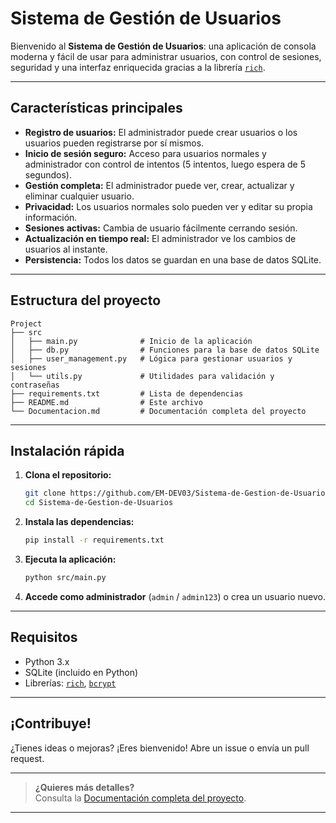 # Sistema de Gestión de Usuarios

Bienvenido al **Sistema de Gestión de Usuarios**: una aplicación de consola moderna y fácil de usar para administrar usuarios, con control de sesiones, seguridad y una interfaz enriquecida gracias a la librería [`rich`](https://github.com/Textualize/rich).

---

## Características principales

- **Registro de usuarios:** El administrador puede crear usuarios o los usuarios pueden registrarse por sí mismos.
- **Inicio de sesión seguro:** Acceso para usuarios normales y administrador con control de intentos (5 intentos, luego espera de 5 segundos).
- **Gestión completa:** El administrador puede ver, crear, actualizar y eliminar cualquier usuario.
- **Privacidad:** Los usuarios normales solo pueden ver y editar su propia información.
- **Sesiones activas:** Cambia de usuario fácilmente cerrando sesión.
- **Actualización en tiempo real:** El administrador ve los cambios de usuarios al instante.
- **Persistencia:** Todos los datos se guardan en una base de datos SQLite.

---

## Estructura del proyecto

```
Project
├── src
│   ├── main.py              # Inicio de la aplicación
│   ├── db.py                # Funciones para la base de datos SQLite
│   ├── user_management.py   # Lógica para gestionar usuarios y sesiones
│   └── utils.py             # Utilidades para validación y contraseñas
├── requirements.txt         # Lista de dependencias
├── README.md                # Este archivo
└── Documentacion.md         # Documentación completa del proyecto
```

---

## Instalación rápida

1. **Clona el repositorio:**
   ```bash
   git clone https://github.com/EM-DEV03/Sistema-de-Gestion-de-Usuarios.git
   cd Sistema-de-Gestion-de-Usuarios
   ```

2. **Instala las dependencias:**
   ```bash
   pip install -r requirements.txt
   ```

3. **Ejecuta la aplicación:**
   ```bash
   python src/main.py
   ```

4. **Accede como administrador** (`admin` / `admin123`) o crea un usuario nuevo.

---

## Requisitos

- Python 3.x
- SQLite (incluido en Python)
- Librerías: [`rich`](https://github.com/Textualize/rich), [`bcrypt`](https://pypi.org/project/bcrypt/)

---

## ¡Contribuye!

¿Tienes ideas o mejoras? ¡Eres bienvenido! Abre un issue o envía un pull request.

---

>  **¿Quieres más detalles?**  
> Consulta la [Documentación completa del proyecto](Documentacion.md).

---

